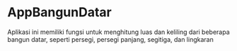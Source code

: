 # AppBangunDatar
Aplikasi ini memiliki fungsi untuk menghitung luas dan keliling dari beberapa bangun datar, seperti persegi, persegi panjang, segitiga, dan lingkaran
